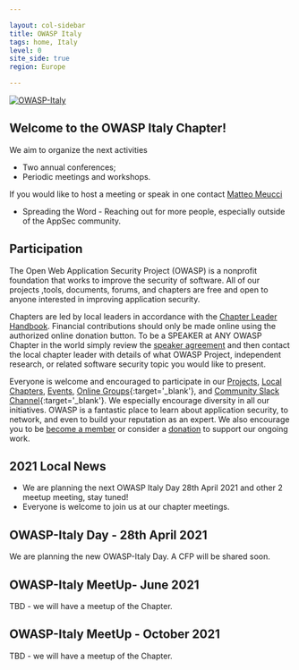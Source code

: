 ```yaml
---

layout: col-sidebar
title: OWASP Italy
tags: home, Italy
level: 0
site_side: true
region: Europe

---
```


<a href="https://owasp.org/www-chapter-italy/"><img src="assets/images/OWASPItaly.png" alt="OWASP-Italy"/></a>

## Welcome to the OWASP Italy Chapter!

  We aim to organize the next activities 
* Two annual conferences;
* Periodic meetings and workshops. 

If you would like to host a meeting or speak in one contact [Matteo Meucci](mailto:matteo.meucci@owasp.org)

* Spreading the Word - Reaching out for more people, especially outside of the AppSec community.

## Participation
The Open Web Application Security Project (OWASP) is a nonprofit foundation that works to improve the security of software. All of our projects ,tools, documents, forums, and chapters are free and open to anyone interested in improving application security. 

Chapters are led by local leaders in accordance with the [Chapter Leader Handbook](/www-policy/rules-of-procedure/chapter-handbook). Financial contributions should only be made online using the authorized online donation button. To be a SPEAKER at ANY OWASP Chapter in the world simply review the [speaker agreement](/www-policy/speaker-agreement) and then contact the local chapter leader with details of what OWASP Project, independent research, or related software security topic you would like to present.

Everyone is welcome and encouraged to participate in our [Projects](/projects), [Local Chapters](/chapters), [Events](/events), [Online Groups](https://groups.google.com/a/owasp.com/){:target='_blank'}, and [Community Slack Channel](https://owasp.slack.com/){:target='_blank'}. We especially encourage diversity in all our initiatives. OWASP is a fantastic place to learn about application security, to network, and even to build your reputation as an expert. We also encourage you to be [become a member](/membership) or consider a [donation](/donate) to support our ongoing work.

## 2021 Local News
- We are planning the next OWASP Italy Day  28th April 2021 and other 2 meetup meeting, stay tuned!
- Everyone is welcome to join us at our chapter meetings.

## OWASP-Italy Day - 28th April 2021
We are planning the new OWASP-Italy Day. A CFP will be shared soon.

## OWASP-Italy MeetUp- June 2021
TBD - we will have a meetup of the Chapter.

## OWASP-Italy MeetUp - October 2021
TBD - we will have a meetup of the Chapter.


